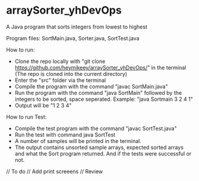 # arraySorter_yhDevOps
A Java program that sorts integers from lowest to highest

Program files: SortMain.java, Sorter.java, SortTest.java

How to run:
- Clone the repo locally with "git clone https://github.com/heymikeey/arraySorter_yhDevOps/" in the terminal (The repo is cloned into the current directory)
- Enter the "src" folder via the terminal
- Compile the program with the command "javac SortMain.java"
- Run the program with the command "java SortMain" followed by the integers to be sorted, space seperated. Example: "java Sortmain 3 2 4 1"
- Output will be "1 2 3 4"

How to run Test:
- Compile the test program with the command "javac SortTest.java"
- Run the test with command java SortTest
- A number of samples will be printed in the terminal.
- The output contains unsorted sample arrays, expected sorted arrays and what the Sort program returned. And if the tests were successful or not.


// To do 
// Add print screeens
// Review
